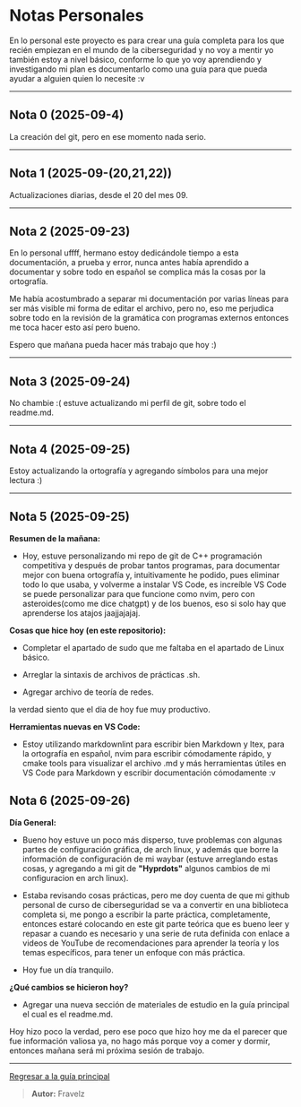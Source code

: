 # Notas Personales

En lo personal este proyecto es para crear una guía completa para los que recién empiezan en el mundo de la ciberseguridad y no voy a mentir yo también estoy a nivel básico, conforme lo que yo voy aprendiendo y investigando mi plan es documentarlo como una guía para que pueda ayudar a alguien quien lo necesite :v

---

## Nota 0 (2025-09-4)

La creación del git, pero en ese momento nada serio.

---

## Nota 1 (2025-09-(20,21,22))

Actualizaciones diarias, desde el 20 del mes 09.

---

## Nota 2 (2025-09-23)

En lo personal uffff, hermano estoy dedicándole tiempo a esta documentación, a prueba y error, nunca antes había aprendido a documentar y sobre todo en español se complica más la cosas por la ortografía.

Me había acostumbrado a separar mi documentación por varias líneas para ser más visible mi forma de editar el archivo, pero no, eso me perjudica sobre todo en la revisión de la gramática con programas externos entonces me toca hacer esto así pero bueno.

Espero que mañana pueda hacer más trabajo que hoy :)

---

## Nota 3 (2025-09-24)

No chambie :( estuve actualizando mi perfil de git, sobre todo el readme.md.

---

## Nota 4 (2025-09-25)

Estoy actualizando la ortografía y agregando símbolos para una mejor lectura :)

---

## Nota 5 (2025-09-25)

**Resumen de la mañana:**

* Hoy, estuve personalizando mi repo de git de C++ programación competitiva y después de probar tantos programas, para documentar mejor con buena ortografía y, intuitivamente he podido, pues eliminar todo lo que usaba, y volverme a instalar VS Code, es increíble VS Code se puede personalizar para que funcione como nvim, pero con asteroides(como me dice chatgpt) y de los buenos, eso si solo hay que aprenderse los atajos jaajjajajaj.

**Cosas que hice hoy (en este repositorio):**

* Completar el apartado de sudo que me faltaba en el apartado de Linux básico.

* Arreglar la sintaxis de archivos de prácticas .sh.

* Agregar archivo de teoría de redes.

la verdad siento que el dia de hoy fue muy productivo.

**Herramientas nuevas en VS Code:**

* Estoy utilizando markdownlint para escribir bien Markdown y ltex, para la ortografía en español, nvim para escribir cómodamente rápido, y cmake tools para visualizar el archivo .md y más herramientas útiles en VS Code para Markdown y escribir documentación cómodamente :v

## Nota 6 (2025-09-26)

**Día General:**

* Bueno hoy estuve un poco más disperso, tuve problemas con algunas partes de configuración gráfica, de arch linux, y además que borre la información de configuración de mi waybar (estuve arreglando estas cosas, y agregando a mi git de **"Hyprdots"** algunos cambios de mi configuracion en arch linux).

* Estaba revisando cosas prácticas, pero me doy cuenta de que mi github personal de curso de ciberseguridad se va a convertir en una biblioteca completa si, me pongo a escribir la parte práctica, completamente, entonces estaré colocando en este git parte teórica que es bueno leer y repasar a cuando es necesario y una serie de ruta definida con enlace a videos de YouTube de recomendaciones para aprender la teoría y los temas específicos, para tener un enfoque con más práctica.

* Hoy fue un día tranquilo.

**¿Qué cambios se hicieron hoy?**

* Agregar una nueva sección de materiales de estudio en la guía principal el cual es el readme.md.

Hoy hizo poco la verdad, pero ese poco que hizo hoy me da el parecer que fue información valiosa ya, no hago más porque voy a comer y dormir, entonces mañana será mi próxima sesión de trabajo.

---

[Regresar a la guía principal](https://github.com/FraVelz/Curso-de-Hacking/tree/main?tab=readme-ov-file#informaci%C3%B3n)

> **Autor:** Fravelz
